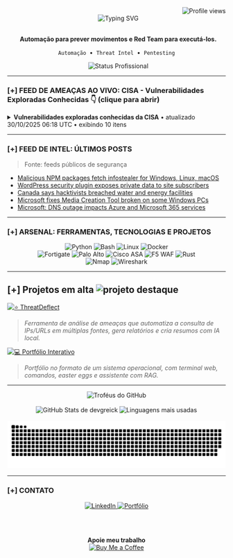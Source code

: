 <div align="right">
  <img src="https://komarev.com/ghpvc/?username=DevGreick&label=Profile%20views&color=0e75b6&style=flat" alt="Profile views" />
</div>
<div align="center">
  <img src="https://readme-typing-svg.herokuapp.com?font=Arial&size=25&pause=1000&color=00FF7F&center=true&vCenter=true&width=520&lines=Ola...;BEM-VINDO." alt="Typing SVG" />
</div>

<div align="center">
  <p>
    <strong>Automação para prever movimentos e Red Team para executá-los.</strong>
  </p>
  <p>
    <code>Automação</code> &nbsp;•&nbsp; <code>Threat Intel</code> &nbsp;•&nbsp; <code>Pentesting</code>
  </p>
  <img src="https://img.shields.io/badge/STATUS-Ativo_na_NTT_DATA-0e75b6?style=for-the-badge" alt="Status Profissional"/>

</div>

---

### [+] FEED DE AMEAÇAS AO VIVO: CISA - Vulnerabilidades Exploradas Conhecidas 👇 (clique para abrir)



  <!-- CVE-LIST:START -->
<details>
<summary><strong>Vulnerabilidades exploradas conhecidas da CISA</strong>  •  atualizado 30/10/2025 06:18 UTC  •  exibindo 10 itens</summary>

> Fonte: CISA Known Exploited Vulnerabilities

- **CVE-2025-6204** - Dassault Systèmes DELMIA Apriso Code Injection Vulnerability  
  Fornecedor: Dassault Systèmes | Produto: DELMIA Apriso | Adicionado: 2025-10-28  
  Dassault Systèmes DELMIA Apriso contains a code injection vulnerability that could allow an attacker to execute arbitrary code.  
  Ação requerida: Apply mitigations per vendor instructions, follow applicable BOD 22-01 guidance for cloud services, or discontinue use of the product if mitigations are unavailable.

- **CVE-2025-6205** - Dassault Systèmes DELMIA Apriso Missing Authorization Vulnerability  
  Fornecedor: Dassault Systèmes | Produto: DELMIA Apriso | Adicionado: 2025-10-28  
  Dassault Systèmes DELMIA Apriso contains a missing authorization vulnerability that could allow an attacker to gain privileged access to the application.  
  Ação requerida: Apply mitigations per vendor instructions, follow applicable BOD 22-01 guidance for cloud services, or discontinue use of the product if mitigations are unavailable.

- **CVE-2025-54236** - Adobe Commerce and Magento Improper Input Validation Vulnerability  
  Fornecedor: Adobe | Produto: Commerce and Magento | Adicionado: 2025-10-24  
  Adobe Commerce and Magento Open Source contain an improper input validation vulnerability that could allow an attacker to take over customer accounts through the Commerce REST API.  
  Ação requerida: Apply mitigations per vendor instructions, follow applicable BOD 22-01 guidance for cloud services, or discontinue use of the product if mitigations are unavailable.

- **CVE-2025-59287** - Microsoft Windows Server Update Service (WSUS) Deserialization of Untrusted Data Vulnerability  
  Fornecedor: Microsoft | Produto: Windows | Adicionado: 2025-10-24  
  Microsoft Windows Server Update Service (WSUS) contains a deserialization of untrusted data vulnerability that allows for remote code execution.  
  Ação requerida: Apply mitigations per vendor instructions, follow applicable BOD 22-01 guidance for cloud services, or discontinue use of the product if mitigations are unavailable.

- **CVE-2025-61932** - Motex LANSCOPE Endpoint Manager Improper Verification of Source of a Communication Channel Vulnerability  
  Fornecedor: Motex | Produto: LANSCOPE Endpoint Manager | Adicionado: 2025-10-22  
  Motex LANSCOPE Endpoint Manager contains an improper verification of source of a communication channel vulnerability allowing an attacker to execute arbitrary code by sending specially crafted packets.  
  Ação requerida: Apply mitigations per vendor instructions, follow applicable BOD 22-01 guidance for cloud services, or discontinue use of the product if mitigations are unavailable.

- **CVE-2022-48503** - Apple Multiple Products Unspecified Vulnerability  
  Fornecedor: Apple | Produto: Multiple Products | Adicionado: 2025-10-20  
  Apple macOS, iOS, tvOS, Safari, and watchOS contain an unspecified vulnerability in JavaScriptCore that when processing web content may lead to arbitrary code execution. The impacted product could be end-of-life (EoL) and/or end-of-service (EoS). Users should discontinue product utilization.  
  Ação requerida: Apply mitigations per vendor instructions, follow applicable BOD 22-01 guidance for cloud services, or discontinue use of the product if mitigations are unavailable.

- **CVE-2025-2746** - Kentico Xperience CMS Authentication Bypass Using an Alternate Path or Channel Vulnerability  
  Fornecedor: Kentico | Produto: Xperience CMS | Adicionado: 2025-10-20  
  Kentico Xperience CMS contains an authentication bypass using an alternate path or channel vulnerability that could allow an attacker to control administrative objects.  
  Ação requerida: Apply mitigations per vendor instructions, follow applicable BOD 22-01 guidance for cloud services, or discontinue use of the product if mitigations are unavailable.

- **CVE-2025-2747** - Kentico Xperience CMS Authentication Bypass Using an Alternate Path or Channel Vulnerability  
  Fornecedor: Kentico | Produto: Xperience CMS | Adicionado: 2025-10-20  
  Kentico Xperience CMS contains an authentication bypass using an alternate path or channel vulnerability that could allow an attacker to control administrative objects.  
  Ação requerida: Apply mitigations per vendor instructions, follow applicable BOD 22-01 guidance for cloud services, or discontinue use of the product if mitigations are unavailable.

- **CVE-2025-33073** - Microsoft Windows SMB Client Improper Access Control Vulnerability  
  Fornecedor: Microsoft | Produto: Windows | Adicionado: 2025-10-20  
  Microsoft Windows SMB Client contains an improper access control vulnerability that could allow for privilege escalation. An attacker could execute a specially crafted malicious script to coerce the victim machine to connect back to the attack system using SMB and authenticate.  
  Ação requerida: Apply mitigations per vendor instructions, follow applicable BOD 22-01 guidance for cloud services, or discontinue use of the product if mitigations are unavailable.

- **CVE-2025-61884** - Oracle E-Business Suite Server-Side Request Forgery (SSRF) Vulnerability  
  Fornecedor: Oracle | Produto: E-Business Suite | Adicionado: 2025-10-20  
  Oracle E-Business Suite contains a server-side request forgery (SSRF) vulnerability in the Runtime component of Oracle Configurator. This vulnerability is remotely exploitable without authentication.  
  Ação requerida: Apply mitigations per vendor instructions, follow applicable BOD 22-01 guidance for cloud services, or discontinue use of the product if mitigations are unavailable.

</details>
























































































































































































































































































































































































































































































































































































































































































































































































































































































































































































































































































































  <!-- CVE-LIST:END -->

</details>

---

### [+] FEED DE INTEL: ÚLTIMOS POSTS

> Fonte: feeds públicos de segurança

<!-- BLOG-POST-LIST:START -->
- [Malicious NPM packages fetch infostealer for Windows, Linux, macOS](https://www.bleepingcomputer.com/news/security/malicious-npm-packages-fetch-infostealer-for-windows-linux-macos/)
- [WordPress security plugin exposes private data to site subscribers](https://www.bleepingcomputer.com/news/security/wordpress-security-plugin-exposes-private-data-to-site-subscribers/)
- [Canada says hacktivists breached water and energy facilities](https://www.bleepingcomputer.com/news/security/canada-says-hacktivists-breached-water-and-energy-facilities/)
- [Microsoft fixes Media Creation Tool broken on some Windows PCs](https://www.bleepingcomputer.com/news/microsoft/microsoft-fixes-media-creation-tool-broken-on-some-windows-pcs/)
- [Microsoft: DNS outage impacts Azure and Microsoft 365 services](https://www.bleepingcomputer.com/news/microsoft/microsoft-dns-outage-impacts-azure-and-microsoft-365-services/)
<!-- BLOG-POST-LIST:END -->

---
### [+] ARSENAL: FERRAMENTAS, TECNOLOGIAS E PROJETOS

<div align="center">
  <img src="https://img.shields.io/badge/Python-3776AB?style=for-the-badge&logo=python&logoColor=white" alt="Python" />
  <img src="https://img.shields.io/badge/Bash-4EAA25?style=for-the-badge&logo=gnu-bash&logoColor=white" alt="Bash" />
  <img src="https://img.shields.io/badge/Linux-FCC624?style=for-the-badge&logo=linux&logoColor=black" alt="Linux" />
  <img src="https://img.shields.io/badge/Docker-2496ED?style=for-the-badge&logo=docker&logoColor=white" alt="Docker" />
  <br/>
  <img src="https://img.shields.io/badge/Fortigate-EF2D56?style=for-the-badge&logo=fortinet&logoColor=white" alt="Fortigate" />
  <img src="https://img.shields.io/badge/Palo%20Alto-0086D1?style=for-the-badge&logo=paloaltonetworks&logoColor=white" alt="Palo Alto" />
  <img src="https://img.shields.io/badge/Cisco%20ASA-1BA0D7?style=for-the-badge&logo=cisco&logoColor=white" alt="Cisco ASA" />
  <img src="https://img.shields.io/badge/WAF%20F5-FF3B30?style=for-the-badge&logo=f5&logoColor=white" alt="F5 WAF" />
  <img src="https://img.shields.io/badge/Rust-000000?style=for-the-badge&logo=rust&logoColor=white" alt="Rust" />
  <br/>
  <img src="https://img.shields.io/badge/Nmap-3c9735?style=for-the-badge&logo=nmap&logoColor=white" alt="Nmap" />
  <img src="https://img.shields.io/badge/Wireshark-1679A7?style=for-the-badge&logo=wireshark&logoColor=white" alt="Wireshark" />
</div>

---

## [+] Projetos em alta <img src="https://img.icons8.com/fluency/48/star.png" alt="projeto destaque" width="28"/>

[![⭐ ThreatDeflect](https://img.shields.io/badge/⭐ThreatDeflect-2980B9?style=for-the-badge&logo=github&logoColor=white&labelColor=0D1117)](https://github.com/devgreick/ThreatDeflect)
> *Ferramenta de análise de ameaças que automatiza a consulta de IPs/URLs em múltiplas fontes, gera relatórios e cria resumos com IA local.*
> <br>


[![💻 Portfólio Interativo](https://img.shields.io/badge/💻_Portfólio_Interativo-1ABC9C?style=for-the-badge&logo=linux&logoColor=white&labelColor=0D1117)](https://portfolio.assistentecyber.com/)
> *Portfólio no formato de um sistema operacional, com terminal web, comandos, easter eggs e assistente com RAG.*
> <br>





---

<div align="center">
  <img src="https://github-profile-trophy.vercel.app/?username=devgreick&theme=matrix&no-bg=true&no-frame=true&row=1&column=5" alt="Troféus do GitHub" />
  <br><br>
  <img height="180em" src="https://github-readme-stats.vercel.app/api?username=devgreick&show_icons=true&hide_border=true&count_private=true&include_all_commits=true&title_color=39FF14&icon_color=39FF14&text_color=58A6FF&bg_color=0D1117" alt="GitHub Stats de devgreick" />
  <img height="180em" src="https://github-readme-stats.vercel.app/api/top-langs/?username=devgreick&layout=compact&langs_count=8&hide_border=true&title_color=39FF14&text_color=58A6FF&bg_color=0D1117" alt="Linguagens mais usadas" />
  <br><br>
  <img src="https://raw.githubusercontent.com/devgreick/devgreick/main/output/snake.svg" alt="Snake animation" />
</div>


---

### [+] CONTATO

<div align="center">
  <a href="https://www.linkedin.com/in/jacksongreick/" target="_blank">
    <img src="https://img.shields.io/badge/LinkedIn-0077B5?style=for-the-badge&logo=linkedin&logoColor=white" alt="LinkedIn"/>
  </a>
  <a href="https://portfolio.assistentecyber.com/" target="_blank">
    <img src="https://img.shields.io/badge/Portfólio_Interativo-000000?style=for-the-badge&logo=linux-terminal&logoColor=00ff7f" alt="Portfólio"/>
  </a>
  
  <br><br>
  
  <table>
    <tr>
    <p align="center">
  <strong>Apoie meu trabalho</strong><br>
  <a href="https://buymeacoffee.com/devgreick" target="_blank">
    <img src="https://cdn.buymeacoffee.com/buttons/v2/default-yellow.png" alt="Buy Me a Coffee" width="150">
  </a>
</p>
        </a>
      </td>
    </tr>
  </table>
</div>

